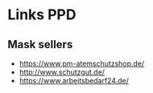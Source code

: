 # Links PPD
## Mask sellers
* https://www.pm-atemschutzshop.de/
* http://www.schutzgut.de/
* https://www.arbeitsbedarf24.de/


